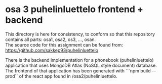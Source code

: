 # osa 3 puhelinluettelo frontend + backend

This directory is here for consistency, to conform so that this repository contains all parts: osa1, osa2, os3, ..., osan. <br />
The source code for this assignment can be found from: https://github.com/sakkep93/puhelinluettelo <br />

There is the backend implementation for a phonebook (puhelinluettelo) application that uses MongoDB Atlas (NoSQL style document) database.
The frontend of that application has been generated with ```npm build --prod`` of the react app found in /osa2/puhelinluettelo.
